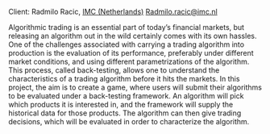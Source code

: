 Client: Radmilo Racic, [IMC (Netherlands)](IMC_(Netherlands) "wikilink")
<Radmilo.racic@imc.nl>

Algorithmic trading is an essential part of today’s financial markets,
but releasing an algorithm out in the wild certainly comes with its own
hassles. One of the challenges associated with carrying a trading
algorithm into production is the evaluation of its performance,
preferably under different market conditions, and using different
parametrizations of the algorithm. This process, called back-testing,
allows one to understand the characteristics of a trading algorithm
before it hits the markets. In this project, the aim is to create a
game, where users will submit their algorithms to be evaluated under a
back-testing framework. An algorithm will pick which products it is
interested in, and the framework will supply the historical data for
those products. The algorithm can then give trading decisions, which
will be evaluated in order to characterize the algorithm.